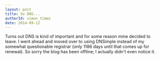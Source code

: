 ```yaml
---
layout: post
title: So DNS...
authorId: simon_timms
date: 2014-09-12
---
```


Turns out DNS is kind of important and for some reason mine decided to leave. I went ahead and moved over to using DNSimple instead of my somewhat questionable registrar (only 1186 days until that comes up for renewal). So sorry the blog has been offline; I actually didn't even notice it.



